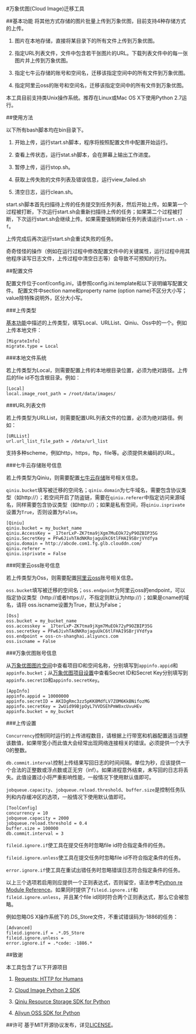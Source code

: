 #万象优图(Cloud Image)迁移工具

##基本功能
将其他方式存储的图片批量上传到万象优图，目前支持4种存储方式的上传。

1. 图片在本地存储，直接将某目录下的所有文件上传到万象优图。

2. 指定URL列表文件，文件中包含若干张图片的URL。下载列表文件中的每一张图片并上传到万象优图。

3. 指定七牛云存储的账号和空间名，迁移该指定空间中的所有文件到万象优图。

4. 指定阿里云oss的账号和空间名，迁移该指定空间中的所有文件到万象优图。

本工具目前支持类Unix操作系统。推荐在Linux或Mac OS X下使用Python 2.7运行。

##使用方法

以下所有bash脚本均在bin目录下。


1. 开始上传，运行start.sh脚本，程序将按照配置文件中配置开始运行。

2. 查看上传状态，运行stat.sh脚本，会在屏幕上输出工作进度。

3. 暂停上传，运行stop.sh。

4. 获取上传失败的文件列表及错误信息，运行view_failed.sh

5. 清空日志，运行clean.sh。

start.sh脚本首先扫描待上传的任务提交到任务列表，然后开始上传。如果第一个过程被打断，下次运行start.sh会重新扫描待上传的任务；如果第二个过程被打断，下次运行start.sh会继续上传。如果需要强制刷新任务列表请运行`start.sh -f`。

上传完成后再次运行start.sh会重试失败的任务。

奇奇怪怪的操作（例如在运行过程中修改配置文件中的关键属性，运行过程中用其他程序读写日志文件，上传过程中清空日志等）会导致不可预知的行为。



##配置文件

配置文件位于conf/config.ini，请参照config.ini.template和以下说明编写配置文件。
配置文件中section name和property name (option name)不区分大小写；value除特殊说明外，区分大小写。

###上传类型

[基本功能](#基本功能)中描述的上传类型，填写Local、URLList、Qiniu、Oss中的一个。例如上传本地文件：


```
[MigrateInfo]
migrate.type = Local
```


###本地文件系统

若上传类型为Local，则需要配置上传的本地根目录位置，必须为绝对路径。上传后的file id不包含根目录。例如：

```
[Local]
local.image_root_path = /root/data/images/
```

###URL列表文件

若上传类型为URLList，则需要配置URL列表文件的位置，必须为绝对路径。例如：

```
[URLList]
url.url_list_file_path = /data/url_list
```

支持多种scheme，例如http，https，ftp，file等。必须提供未编码的URL。 

###七牛云存储账号信息

若上传类型为Qiniu，则需要配置[七牛云存储](https://portal.qiniu.com/)账号相关信息。

`qiniu.bucket`填写被迁移的空间名；`qiniu.domain`为七牛域名，需要包含协议类型（如http://）；若空间开启了防盗链，需要在`qiniu.referer`中指定访问来源域名，同样需要包含协议类型（如http://）；如果是私有空间，将`qiniu.isprivate`设置为`True`，否则设置为`False`。

```
[Qiniu]
qiniu.bucket = my_bucket_name
qiniu.AccessKey = _17terLxP-ZK7tma9jXgm7MuEOk72yP9OZBIP35G
qiniu.SecretKey = PFw6JivhTAdNKRojaguUkC6tlFHAI9SBrjVYdfya
qiniu.domain = http://abcde.com1.fg.glb.clouddn.com/
qiniu.referer = 
qiniu.isprivate = False
```

###阿里云oss账号信息

若上传类型为Oss，则需要配置[阿里云oss](https://ak-console.aliyun.com/#/accesskey/)账号相关信息。

`oss.bucket`填写被迁移的空间名；`oss.endpoint`为阿里云oss的endpoint，可以指定协议类型（http://或者https://，不指定则默认为http://）；如果是cname的域名，请将 oss.iscname设置为True，默认为False；

```
[Oss]
oss.bucket = my_bucket_name
oss.accesskey = _17terLxP-ZK7tma9jXgm7MuEOk72yP9OZBIP35G
oss.secretkey = PFw6JivhTAdNKRojaguUkC6tlFHAI9SBrjVYdfya
oss.endpoint = oss-cn-shanghai.aliyuncs.com 
oss.iscname = False
```

###万象优图账号信息

从[万象优图图片空间](http://console.qcloud.com/image/bucket)中查看项目ID和空间名称，分别填写到`appinfo.appid`和`appinfo.bucket`；从[万象优图项目设置](http://console.qcloud.com/image/project)中查看Secret ID和Secret Key分别填写到`appinfo.secretID`和`appinfo.secretKey`。

```
[AppInfo]
appinfo.appid = 10000000
appinfo.secretID = AKIDgRmc3zz5pKK8MdfLV7ZOM6KkBNifozMG
appinfo.secretKey = 2wUid99BjpOyL7VVDSEhPmW8xcUvuHEv
appinfo.bucket = my_bucket
```

###上传设置

`Concurrency`控制同时运行的上传进程数目，请根据上行带宽和机器配置适当调整该数值，如果带宽小而此值大会经常出现网络连接相关的错误。必须提供一个大于0的整数。

`db.commit.interval`控制上传结果写回日志的时间间隔，单位为秒，应该提供一个合法的正整数或浮点数或正无穷（inf）。如果进程意外结束，未写回的日志将丢失。此值设置过小将严重影响性能，一般情况下使用默认值即可。

`jobqueue.capacity`、`jobqueue.reload.threshold`、`buffer.size`是控制任务队列和内存缓冲区的选项，一般情况下使用默认值即可。

```
[ToolConfig]
concurrency = 10
jobqueue.capacity = 2000
jobqueue.reload.threshold = 0.4
buffer.size = 100000
db.commit.interval = 3
```

`fileid.ignore.if`使工具在提交任务时忽略file id符合指定条件的任务。

`fileid.ignore.unless`使工具在提交任务时忽略file id不符合指定条件的任务。

`error.ignore.if`使工具在重试出错任务时忽略错误日志符合指定条件的任务。

以上三个选项若启用则应提供一个正则表达式，否则留空，语法参考[Python re Module Reference](https://docs.python.org/2/library/re.html)。如果同时提供了`fileid.ignore.if`和`fileid.ignore.unless`，并且某个file id同时符合两个正则表达式，那么它会被忽略。

例如忽略OS X操作系统下的.DS_Store文件，不重试错误码为-1886的任务：

```
[Advanced]
fileid.ignore.if = .*.DS_Store
fileid.ignore.unless = 
error.ignore.if = .*code: -1886.*
```


##致谢

本工具包含了以下开源项目

1. [Requests: HTTP for Humans](http://www.python-requests.org/en/latest/)

2. [Cloud Image Python 2 SDK](https://github.com/tencentyun/python-sdk)

3. [Qiniu Resource Storage SDK for Python](https://github.com/qiniu/python-sdk)

4. [Aliyun OSS SDK for Python](https://github.com/aliyun/aliyun-oss-python-sdk)

##许可
基于MIT开源协议发布，详见[LICENSE](LICENSE)。
